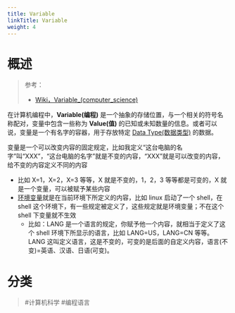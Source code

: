 ```yaml
---
title: Variable
linkTitle: Variable
weight: 4
---
```


# 概述

> 参考：
>
> - [Wiki，Variable_(computer_science)](https://en.wikipedia.org/wiki/Variable_(computer_science))

在计算机编程中，**Variable(编程)** 是一个抽象的存储位置，与一个相关的符号名称配对，变量中包含一些称为 **Value(值)** 的已知或未知数量的信息。或者可以说，变量是一个有名字的容器，用于存放特定 [Data Type(数据类型)](/docs/2.编程/计算机科学/Data%20Type%20AND%20Literal/Data%20type%20AND%20Literal.md) 的数据。

变量是一个可以改变内容的固定规定，比如我定义“这台电脑的名字”叫“XXX”，“这台电脑的名字”就是不变的内容，“XXX”就是可以改变的内容，给不变的内容定义不同的内容

- 比如 X=1，X=2，X=3 等等，X 就是不变的，1，2，3 等等都是可变的，X 就是一个变量，可以被赋予某些内容
- [环境变量](/docs/1.操作系统/0.操作系统/环境变量.md)就是在当前环境下所定义的内容，比如 linux 启动了一个 shell，在 shell 这个环境下，有一些规定被定义了，这些规定就是环境变量；不在这个 shell 下变量就不生效
  - 比如：LANG 是一个语言的规定，你赋予他一个内容，就相当于定义了这个 shell 环境下所显示的语言，比如 LANG=US，LANG=CN 等等。LANG 这叫定义语言，这是不变的，可变的是后面的自定义内容，语言(不变)=英语、汉语、日语(可变)。

# 分类

> #计算机科学 #编程语言
